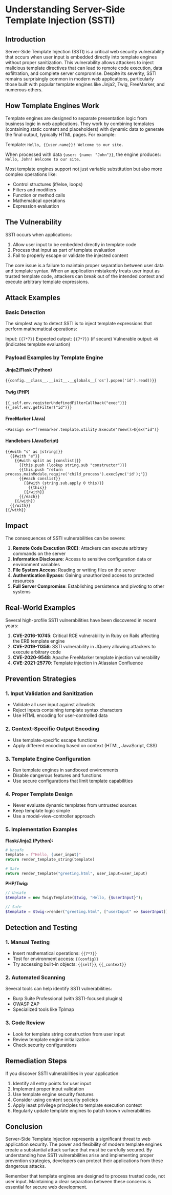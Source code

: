 # Understanding Server-Side Template Injection (SSTI)

## Introduction

Server-Side Template Injection (SSTI) is a critical web security vulnerability that occurs when user input is embedded directly into template engines without proper sanitization. This vulnerability allows attackers to inject malicious template directives that can lead to remote code execution, data exfiltration, and complete server compromise. Despite its severity, SSTI remains surprisingly common in modern web applications, particularly those built with popular template engines like Jinja2, Twig, FreeMarker, and numerous others.

## How Template Engines Work

Template engines are designed to separate presentation logic from business logic in web applications. They work by combining templates (containing static content and placeholders) with dynamic data to generate the final output, typically HTML pages. For example:

Template: `Hello, {{user.name}}! Welcome to our site.`

When processed with data `{user: {name: "John"}}`, the engine produces: `Hello, John! Welcome to our site.`

Most template engines support not just variable substitution but also more complex operations like:
- Control structures (if/else, loops)
- Filters and modifiers
- Function or method calls
- Mathematical operations
- Expression evaluation

## The Vulnerability

SSTI occurs when applications:
1. Allow user input to be embedded directly in template code
2. Process that input as part of template evaluation
3. Fail to properly escape or validate the injected content

The core issue is a failure to maintain proper separation between user data and template syntax. When an application mistakenly treats user input as trusted template code, attackers can break out of the intended context and execute arbitrary template expressions.

## Attack Examples

### Basic Detection

The simplest way to detect SSTI is to inject template expressions that perform mathematical operations:

Input: `{{7*7}}`
Expected output: `{{7*7}}` (if secure)
Vulnerable output: `49` (indicates template evaluation)

### Payload Examples by Template Engine

#### Jinja2/Flask (Python)
```
{{config.__class__.__init__.__globals__['os'].popen('id').read()}}
```

#### Twig (PHP)
```
{{_self.env.registerUndefinedFilterCallback("exec")}}{{_self.env.getFilter("id")}}
```

#### FreeMarker (Java)
```
<#assign ex="freemarker.template.utility.Execute"?new()>${ex("id")}
```

#### Handlebars (JavaScript)
```
{{#with "s" as |string|}}
  {{#with "e"}}
    {{#with split as |conslist|}}
      {{this.push (lookup string.sub "constructor")}}
      {{this.push "return process.mainModule.require('child_process').execSync('id');"}}
      {{#each conslist}}
        {{#with (string.sub.apply 0 this)}}
          {{this}}
        {{/with}}
      {{/each}}
    {{/with}}
  {{/with}}
{{/with}}
```

## Impact

The consequences of SSTI vulnerabilities can be severe:

1. **Remote Code Execution (RCE)**: Attackers can execute arbitrary commands on the server
2. **Information Disclosure**: Access to sensitive configuration data or environment variables
3. **File System Access**: Reading or writing files on the server
4. **Authentication Bypass**: Gaining unauthorized access to protected resources
5. **Full Server Compromise**: Establishing persistence and pivoting to other systems

## Real-World Examples

Several high-profile SSTI vulnerabilities have been discovered in recent years:

1. **CVE-2016-10745**: Critical RCE vulnerability in Ruby on Rails affecting the ERB template engine
2. **CVE-2019-11358**: SSTI vulnerability in JQuery allowing attackers to execute arbitrary code
3. **CVE-2020-9548**: Apache FreeMarker template injection vulnerability
4. **CVE-2021-25770**: Template injection in Atlassian Confluence

## Prevention Strategies

### 1. Input Validation and Sanitization

- Validate all user input against allowlists
- Reject inputs containing template syntax characters
- Use HTML encoding for user-controlled data

### 2. Context-Specific Output Encoding

- Use template-specific escape functions
- Apply different encoding based on context (HTML, JavaScript, CSS)

### 3. Template Engine Configuration

- Run template engines in sandboxed environments
- Disable dangerous features and functions
- Use secure configurations that limit template capabilities

### 4. Proper Template Design

- Never evaluate dynamic templates from untrusted sources
- Keep template logic simple
- Use a model-view-controller approach

### 5. Implementation Examples

**Flask/Jinja2 (Python):**
```python
# Unsafe
template = f"Hello, {user_input}"
return render_template_string(template)

# Safe
return render_template("greeting.html", user_input=user_input)
```

**PHP/Twig:**
```php
// Unsafe
$template = new Twig\Template($twig, "Hello, {$userInput}");

// Safe
$template = $twig->render("greeting.html", ["userInput" => $userInput]);
```

## Detection and Testing

### 1. Manual Testing

- Insert mathematical operations: `{{7*7}}`
- Test for environment access: `{{config}}`
- Try accessing built-in objects: `{{self}}`, `{{_context}}`

### 2. Automated Scanning

Several tools can help identify SSTI vulnerabilities:
- Burp Suite Professional (with SSTI-focused plugins)
- OWASP ZAP
- Specialized tools like Tplmap

### 3. Code Review

- Look for template string construction from user input
- Review template engine initialization
- Check security configurations

## Remediation Steps

If you discover SSTI vulnerabilities in your application:

1. Identify all entry points for user input
2. Implement proper input validation
3. Use template engine security features
4. Consider using content security policies
5. Apply least privilege principles to template execution context
6. Regularly update template engines to patch known vulnerabilities

## Conclusion

Server-Side Template Injection represents a significant threat to web application security. The power and flexibility of modern template engines create a substantial attack surface that must be carefully secured. By understanding how SSTI vulnerabilities arise and implementing proper prevention strategies, developers can protect their applications from these dangerous attacks.

Remember that template engines are designed to process trusted code, not user input. Maintaining a clear separation between these concerns is essential for secure web development.
